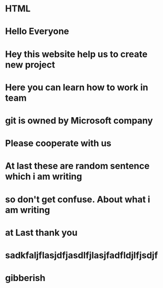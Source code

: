 # HTML 
# Hello Everyone
# Hey this website help us to create new project 
# Here you can learn how to work in team 
# git is owned by Microsoft company
# Please cooperate with us
# At last these are random sentence which i am writing
# so don't get confuse. About what i am writing
# at Last thank you
# sadkfaljflasjdfjasdlfjlasjfadfldjlfjsdjf
# gibberish
